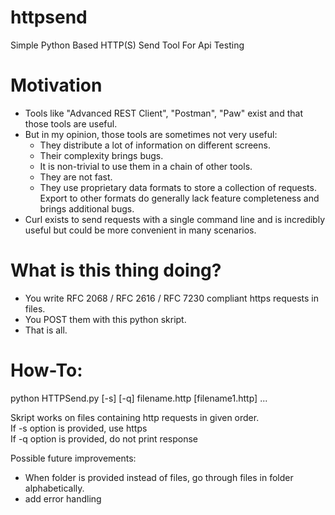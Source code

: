 # httpsend
Simple Python Based HTTP(S) Send Tool For Api Testing

# Motivation
- Tools like "Advanced REST Client", "Postman", "Paw" exist and that those tools are useful.
- But in my opinion, those tools are sometimes not very useful:
  * They distribute a lot of information on different screens.
  * Their complexity brings bugs.
  * It is non-trivial to use them in a chain of other tools.
  * They are not fast.
  * They use proprietary data formats to store a collection of requests. Export to other formats do generally lack feature completeness and brings additional bugs.
- Curl exists to send requests with a single command line and is incredibly useful but could be more convenient in many scenarios.

# What is this thing doing?
- You write RFC 2068 / RFC 2616 / RFC 7230 compliant https requests in files.
- You POST them with this python skript.
- That is all.

# How-To:
python HTTPSend.py [-s] [-q] filename.http [filename1.http] ...

Skript works on files containing http requests in given order.  
If -s option is provided, use https  
If -q option is provided, do not print response  

Possible future improvements:
- When folder is provided instead of files, go through files in folder alphabetically.
- add error handling
